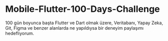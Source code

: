 # Mobile-Flutter-100-Days-Challenge
100 gün boyunca başta Flutter ve Dart olmak üzere, Veritabanı, Yapay Zeka, Git, Figma ve benzer alanlarda ne yapıldıysa bir deneyim paylaşımı hedefliyorum. 
